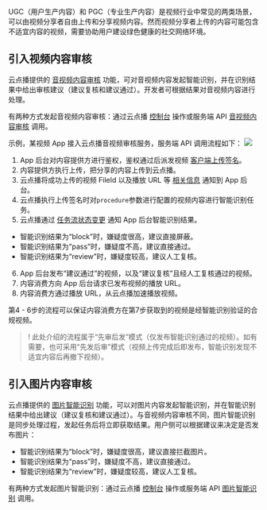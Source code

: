 UGC（用户生产内容）和 PGC（专业生产内容）是视频行业中常见的两类场景，可以由视频分享者自由上传和分享视频内容。然而视频分享者上传的内容可能包含不适宜内容的视频，需要协助用户建设绿色健康的社交网络环境。

## 引入视频内容审核
云点播提供的 [音视频内容审核](https://cloud.tencent.com/document/product/266/33498) 功能，可对音视频内容发起智能识别，并在识别结果中给出审核建议（建议复核和建议通过）。开发者可根据结果对音视频内容进行处理。

有两种方式发起音视频内容审核：通过云点播 [控制台](https://cloud.tencent.com/document/product/266/36702) 操作或服务端 API [音视频内容审核](https://cloud.tencent.com/document/product/266/33498) 调用。

示例，某视频 App 接入云点播音视频审核服务，服务端 API 调用流程如下：
![](https://qcloudimg.tencent-cloud.cn/raw/083c5a904d7a21ee921433f28ec5ef02.png)

1. App 后台对内容提供方进行鉴权，鉴权通过后派发视频 [客户端上传签名](https://cloud.tencent.com/document/product/266/9221)。
2. 内容提供方执行上传，把分享的内容上传到云点播。
3. 云点播将成功上传的视频 FileId 以及播放 URL 等 [相关信息](https://cloud.tencent.com/document/product/266/7830) 通知到 App 后台。
4. 云点播执行上传签名时对`procedure`参数进行配置的视频内容进行智能识别任务。
5. 云点播通过 [任务流状态变更](https://cloud.tencent.com/document/product/266/9636) 通知 App 后台智能识别结果。
 - 智能识别结果为“block”时，嫌疑度很高，建议直接屏蔽。
 -  智能识别结果为“pass”时，嫌疑度不高，建议直接通过。
 -  智能识别结果为“review”时，嫌疑度较高，建议人工复核。
6. App 后台发布“建议通过”的视频，以及“建议复核”且经人工复核通过的视频。
7. 内容消费方向 App 后台请求已发布视频的播放 URL。
8. 内容消费方通过播放 URL，从云点播加速播放视频。

第4 - 6步的流程可以保证内容消费方在第7步获取到的视频是经智能识别验证的合规视频。

>! 此处介绍的流程属于“先审后发”模式（仅发布智能识别通过的视频）。如有需要，也可采用“先发后审”模式（视频上传完成后即发布，智能识别发现不适宜内容后再撤下视频）。

## 引入图片内容审核
云点播提供的 [图片智能识别](https://cloud.tencent.com/document/product/266/73652) 功能，可以对图片内容发起智能识别，并在智能识别结果中给出建议（建议复核和建议通过）。与音视频内容审核不同，图片智能识别是同步处理过程，发起任务后将立即获取结果。用户侧可以根据建议来决定是否发布图片：
- 智能识别结果为“block”时，嫌疑度很高，建议直接拦截图片。
- 智能识别结果为“pass”时，嫌疑度不高，建议直接通过。
- 智能识别结果为“review”时，嫌疑度较高，建议人工复核。

有两种方式发起图片智能识别：通过云点播 [控制台](https://cloud.tencent.com/document/product/266/73655) 操作或服务端 API [图片智能识别](https://cloud.tencent.com/document/product/266/73217) 调用。

